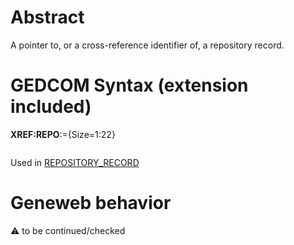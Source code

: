 ﻿# Abstract
A pointer to, or a cross-reference identifier of, a repository record.


# GEDCOM Syntax (extension included)

**XREF:REPO**:={Size=1:22}
<pre>
</pre>
Used in <a href=Ged.REPOSITORY_RECORD.md>REPOSITORY_RECORD</a><br />

# Geneweb behavior


:warning: to be continued/checked

